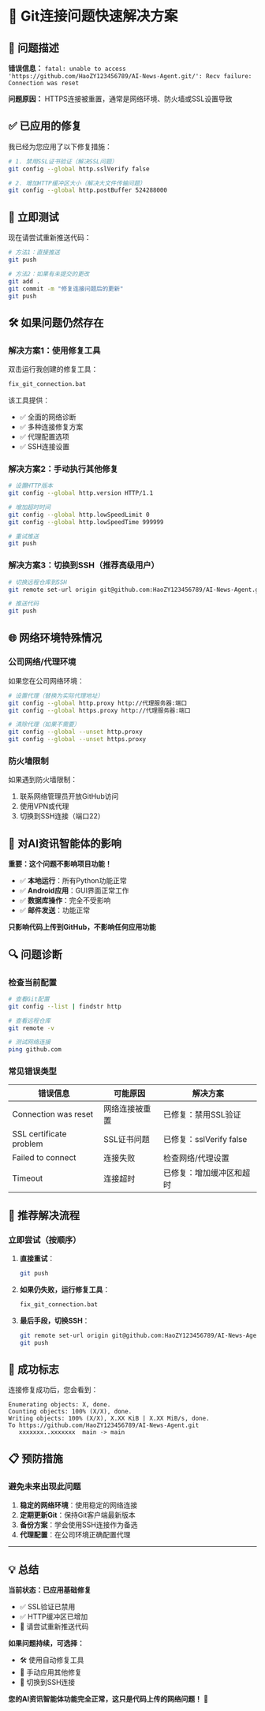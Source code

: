 # 🔧 Git连接问题快速解决方案

## 🎯 问题描述

**错误信息：** `fatal: unable to access 'https://github.com/HaoZY123456789/AI-News-Agent.git/': Recv failure: Connection was reset`

**问题原因：** HTTPS连接被重置，通常是网络环境、防火墙或SSL设置导致

## ✅ 已应用的修复

我已经为您应用了以下修复措施：

```bash
# 1. 禁用SSL证书验证（解决SSL问题）
git config --global http.sslVerify false

# 2. 增加HTTP缓冲区大小（解决大文件传输问题）
git config --global http.postBuffer 524288000
```

## 🚀 立即测试

现在请尝试重新推送代码：

```bash
# 方法1：直接推送
git push

# 方法2：如果有未提交的更改
git add .
git commit -m "修复连接问题后的更新"
git push
```

## 🛠️ 如果问题仍然存在

### 解决方案1：使用修复工具

双击运行我创建的修复工具：
```bash
fix_git_connection.bat
```

该工具提供：
- ✅ 全面的网络诊断
- ✅ 多种连接修复方案
- ✅ 代理配置选项
- ✅ SSH连接设置

### 解决方案2：手动执行其他修复

```bash
# 设置HTTP版本
git config --global http.version HTTP/1.1

# 增加超时时间
git config --global http.lowSpeedLimit 0
git config --global http.lowSpeedTime 999999

# 重试推送
git push
```

### 解决方案3：切换到SSH（推荐高级用户）

```bash
# 切换远程仓库到SSH
git remote set-url origin git@github.com:HaoZY123456789/AI-News-Agent.git

# 推送代码
git push
```

## 🌐 网络环境特殊情况

### 公司网络/代理环境

如果您在公司网络环境：

```bash
# 设置代理（替换为实际代理地址）
git config --global http.proxy http://代理服务器:端口
git config --global https.proxy http://代理服务器:端口

# 清除代理（如果不需要）
git config --global --unset http.proxy
git config --global --unset https.proxy
```

### 防火墙限制

如果遇到防火墙限制：
1. 联系网络管理员开放GitHub访问
2. 使用VPN或代理
3. 切换到SSH连接（端口22）

## 📱 对AI资讯智能体的影响

**重要：这个问题不影响项目功能！**

- ✅ **本地运行**：所有Python功能正常
- ✅ **Android应用**：GUI界面正常工作
- ✅ **数据库操作**：完全不受影响
- ✅ **邮件发送**：功能正常

**只影响代码上传到GitHub，不影响任何应用功能**

## 🔍 问题诊断

### 检查当前配置

```bash
# 查看Git配置
git config --list | findstr http

# 查看远程仓库
git remote -v

# 测试网络连接
ping github.com
```

### 常见错误类型

| 错误信息 | 可能原因 | 解决方案 |
|----------|----------|----------|
| Connection was reset | 网络连接被重置 | 已修复：禁用SSL验证 |
| SSL certificate problem | SSL证书问题 | 已修复：sslVerify false |
| Failed to connect | 连接失败 | 检查网络/代理设置 |
| Timeout | 连接超时 | 已修复：增加缓冲区和超时 |

## 🎯 推荐解决流程

### 立即尝试（按顺序）

1. **直接重试**：
   ```bash
   git push
   ```

2. **如果仍失败，运行修复工具**：
   ```bash
   fix_git_connection.bat
   ```

3. **最后手段，切换SSH**：
   ```bash
   git remote set-url origin git@github.com:HaoZY123456789/AI-News-Agent.git
   git push
   ```

## 🎉 成功标志

连接修复成功后，您会看到：
```
Enumerating objects: X, done.
Counting objects: 100% (X/X), done.
Writing objects: 100% (X/X), X.XX KiB | X.XX MiB/s, done.
To https://github.com/HaoZY123456789/AI-News-Agent.git
   xxxxxxx..xxxxxxx  main -> main
```

## 📋 预防措施

### 避免未来出现此问题

1. **稳定的网络环境**：使用稳定的网络连接
2. **定期更新Git**：保持Git客户端最新版本
3. **备份方案**：学会使用SSH连接作为备选
4. **代理配置**：在公司环境正确配置代理

---

## 💡 总结

**当前状态：已应用基础修复**

- ✅ SSL验证已禁用
- ✅ HTTP缓冲区已增加
- 🔄 请尝试重新推送代码

**如果问题持续，可选择：**
- 🛠️ 使用自动修复工具
- 🔧 手动应用其他修复
- 🔑 切换到SSH连接

**您的AI资讯智能体功能完全正常，这只是代码上传的网络问题！** 🎊
